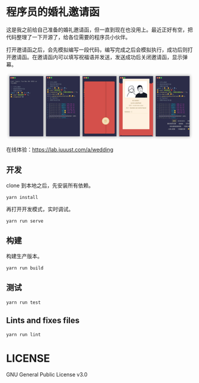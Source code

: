 # 程序员的婚礼邀请函
这是我之前给自己准备的婚礼邀请函，但一直到现在也没用上。最近正好有空，把代码整理了一下开源了，给各位需要的程序员小伙伴。

打开邀请函之后，会先模拟编写一段代码，编写完成之后会模拟执行，成功后则打开邀请函。在邀请函内可以填写祝福语并发送，发送成功后关闭邀请函，显示弹幕。

![](./invitation.jpg)

在线体验：https://lab.juuust.com/a/wedding

## 开发
clone 到本地之后，先安装所有依赖。
```
yarn install
```

再打开开发模式，实时调试。
```
yarn run serve
```

## 构建
构建生产版本。
```
yarn run build
```

## 测试
```
yarn run test
```

## Lints and fixes files
```
yarn run lint
```

# LICENSE
GNU General Public License v3.0